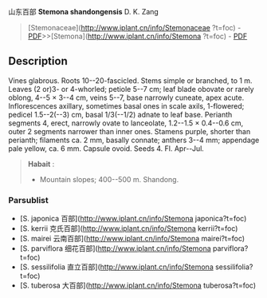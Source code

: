 山东百部 **Stemona shandongensis** D. K. Zang

> [Stemonaceae](http://www.iplant.cn/info/Stemonaceae ?t=foc) - [PDF](http://iplant.cn/foc/pdf/Stemonaceae.pdf)>>[Stemona](http://www.iplant.cn/info/Stemona ?t=foc) - [PDF](http://www.iplant.cn/foc/pdf/Stemona.pdf)

## Description

Vines glabrous. Roots 10--20-fascicled. Stems simple or branched, to 1 m. Leaves (2 or)3- or 4-whorled; petiole 5--7 cm; leaf blade obovate or rarely oblong, 4--5 × 3--4 cm, veins 5--7, base narrowly cuneate, apex acute. Inflorescences axillary, sometimes basal ones in scale axils, 1-flowered; pedicel 1.5--2(--3) cm, basal 1/3(--1/2) adnate to leaf base. Perianth segments 4, erect, narrowly ovate to lanceolate, 1.2--1.5 × 0.4--0.6 cm, outer 2 segments narrower than inner ones. Stamens purple, shorter than perianth; filaments ca. 2 mm, basally connate; anthers 3--4 mm; appendage pale yellow, ca. 6 mm. Capsule ovoid. Seeds 4. Fl. Apr--Jul.

> **Habait** : 
>* Mountain slopes; 400--500 m. Shandong.

### Parsublist

* [S.  japonica  百部](http://www.iplant.cn/info/Stemona japonica?t=foc)
* [S.  kerrii  克氏百部](http://www.iplant.cn/info/Stemona kerrii?t=foc)
* [S.  mairei  云南百部](http://www.iplant.cn/info/Stemona mairei?t=foc)
* [S.  parviflora  细花百部](http://www.iplant.cn/info/Stemona parviflora?t=foc)
* [S.  sessilifolia  直立百部](http://www.iplant.cn/info/Stemona sessilifolia?t=foc)
* [S.  tuberosa  大百部](http://www.iplant.cn/info/Stemona tuberosa?t=foc)
